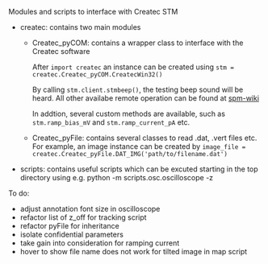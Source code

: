 Modules and scripts to interface with Createc STM

- createc: contains two main modules
   - Createc_pyCOM: contains a wrapper class to interface with the Createc software
   
        After `import createc` an instance can be created using
        `stm = createc.Createc_pyCOM.CreatecWin32()`

        By calling `stm.client.stmbeep()`, the testing beep sound will be heard.
        All other availabe remote operation can be found at [spm-wiki](http://spm-wiki.createc.de/index.php?title=STMAFM_Remote_Operation)
        
        In addtion, several custom methods are available, such as
        `stm.ramp_bias_mV` and `stm.ramp_current_pA` etc.

   - Createc_pyFile: contains several classes to read .dat, .vert files etc.
        For example, an image instance can be created by 
        `image_file = createc.Createc_pyFile.DAT_IMG('path/to/filename.dat')`

- scripts: contains useful scripts
which can be excuted starting in the top directory using e.g.
python -m scripts.osc.oscilloscope -z

To do:
- adjust annotation font size in oscilloscope
- refactor list of z_off for tracking script
- refactor pyFile for inheritance
- isolate confidential parameters
- take gain into consideration for ramping current
- hover to show file name does not work for tilted image in map script